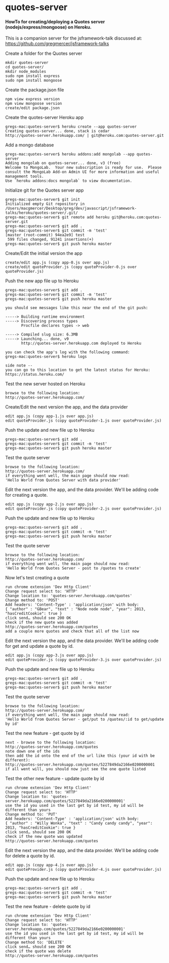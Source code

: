 quotes-server
==================

#### HowTo for creating/deploying a Quotes server (nodejs/express/mongoose) on Heroku.

This is a companion server for the jsframework-talk discussed at:
https://github.com/gregmercer/jsframework-talks

Create a folder for the Quotes server
```
mkdir quotes-server
cd quotes-server/
mkdir node_modules
sudo npm install express
sudo npm install mongoose
```

Create the package.json file
```
npm view express version
npm view mongoose version
create/edit package.json
```

Create the quotes-server Heroku app
```
gregs-mac:quotes-server$ heroku create --app quotes-server
Creating quotes-server... done, stack is cedar
http://quotes-server.herokuapp.com/ | git@heroku.com:quotes-server.git
```

Add a mongo database
```
gregs-mac:quotes-server$ heroku addons:add mongolab --app quotes-server
Adding mongolab on quotes-server... done, v3 (free)
Welcome to MongoLab.  Your new subscription is ready for use.  Please consult the MongoLab Add-on Admin UI for more information and useful management tools.
Use `heroku addons:docs mongolab` to view documentation.
```

Initialize git for the Quotes server app
```
gregs-mac:quotes-server$ git init
Initialized empty Git repository in /Users/macgmercer/Desktop/greg/dev/javascript/jsframework-talks/heroku/quotes-server/.git/
gregs-mac:quotes-server$ git remote add heroku git@heroku.com:quotes-server.git
gregs-mac:quotes-server$ git add .
gregs-mac:quotes-server$ git commit -m 'test'
[master (root-commit) 94ea2e9] test
 599 files changed, 91241 insertions(+)
gregs-mac:quotes-server$ git push heroku master
```

Create/Edit the initial version the app
```
create/edit app.js (copy app-0.js over app.js)
create/edit quoteProvider.js (copy quoteProvider-0.js over quoteProvider.js)
```

Push the new app file up to Heroku
```
gregs-mac:quotes-server$ git add .
gregs-mac:quotes-server$ git commit -m 'test'
gregs-mac:quotes-server$ git push heroku master

you should see messages like this near the end of the git push:

-----> Building runtime environment
-----> Discovering process types
       Procfile declares types -> web

-----> Compiled slug size: 6.3MB
-----> Launching... done, v9
       http://quotes-server.herokuapp.com deployed to Heroku

you can check the app's log with the following command:
gregs-mac:quotes-server$ heroku logs       

side note -- 
you can go to this location to get the latest status for Heroku:
https://status.heroku.com/
```

Test the new server hosted on Heroku
```
browse to the following location:
http://quotes-server.herokuapp.com/
```

Create/Edit the next version the app, and the data provider
```
edit app.js (copy app-1.js over app.js)
edit quoteProvider.js (copy quoteProvider-1.js over quoteProvider.js)
```

Push the update and new file up to Heroku
```
gregs-mac:quotes-server$ git add .
gregs-mac:quotes-server$ git commit -m 'test'
gregs-mac:quotes-server$ git push heroku master
```

Test the quote server 
```
browse to the following location:
http://quotes-server.herokuapp.com/
if everything went well, the main page should now read:
'Hello World from Quotes Server with data provider'
```

Edit the next version the app, and the data provider.
We'll be adding code for creating a quote.
```
edit app.js (copy app-2.js over app.js)
edit quoteProvider.js (copy quoteProvider-2.js over quoteProvider.js)
```

Push the update and new file up to Heroku
```
gregs-mac:quotes-server$ git add .
gregs-mac:quotes-server$ git commit -m 'test'
gregs-mac:quotes-server$ git push heroku master
```

Test the quote server 
```
browse to the following location:
http://quotes-server.herokuapp.com/
if everything went well, the main page should now read:
'Hello World from Quotes Server - post to /quotes to create'
```

Now let's test creating a quote
```
run chrome extension 'Dev Http Client'
Change request select to: 'HTTP'
Change location to: 'quotes-server.herokuapp.com/quotes'
Change method to: 'POST'
Add headers: 'Content-Type' : 'application/json' with body:
{ "author" : "GBear", "text" : "Node node node", "year": 2013, "hasCreditCookie": true }
click send… should see 200 OK
check if the new quote was added
http://quotes-server.herokuapp.com/quotes
add a couple more quotes and check that all of the list now
```

Edit the next version the app, and the data provider.
We'll be adding code for get and update a quote by id.
```
edit app.js (copy app-3.js over app.js)
edit quoteProvider.js (copy quoteProvider-3.js over quoteProvider.js)
```

Push the update and new file up to Heroku
```
gregs-mac:quotes-server$ git add .
gregs-mac:quotes-server$ git commit -m 'test'
gregs-mac:quotes-server$ git push heroku master
```

Test the quote server 
```
browse to the following location:
http://quotes-server.herokuapp.com/
if everything went well, the main page should now read:
'Hello World from Quotes Server - get/put to /quotes/:id to get/update by id'
```

Test the new feature - get quote by id
```
next - browse to the following location:
http://quotes-server.herokuapp.com/quotes
note down one of the ids
then add the id onto the end of the url like this (your id with be different):
http://quotes-server.herokuapp.com/quotes/5227849da2166e0200000001
if all went will, you should now just see the one quote listed
```

Test the other new feature - update quote by id
```
run chrome extension 'Dev Http Client'
Change request select to: 'HTTP'
Change location to: 'quotes-server.herokuapp.com/quotes/5227849da2166e0200000001'
use the id you used in the last get by id test, my id will be different than yours
Change method to: 'PUT'
Add headers: 'Content-Type' : 'application/json' with body:
{ "author" : "Willy Wonka", "text" : "Candy candy candy", "year": 2013, "hasCreditCookie": true }
click send… should see 200 OK
check if the new quote was updated
http://quotes-server.herokuapp.com/quotes
```

Edit the next version the app, and the data provider.
We'll be adding code for delete a quote by id.
```
edit app.js (copy app-4.js over app.js)
edit quoteProvider.js (copy quoteProvider-4.js over quoteProvider.js)
```

Push the update and new file up to Heroku
```
gregs-mac:quotes-server$ git add .
gregs-mac:quotes-server$ git commit -m 'test'
gregs-mac:quotes-server$ git push heroku master
```

Test the new feature - delete quote by id
```
run chrome extension 'Dev Http Client'
Change request select to: 'HTTP'
Change location to: 'quotes-server.herokuapp.com/quotes/5227849da2166e0200000001'
use the id you used in the last get by id test, my id will be different than yours
Change method to: 'DELETE'
click send… should see 200 OK
check if the quote was delete
http://quotes-server.herokuapp.com/quotes
```



